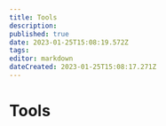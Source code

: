```yaml
---
title: Tools
description: 
published: true
date: 2023-01-25T15:08:19.572Z
tags: 
editor: markdown
dateCreated: 2023-01-25T15:08:17.271Z
---
```


# Tools

